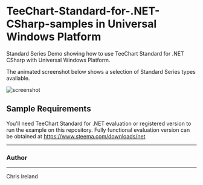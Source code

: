 # TeeChart-Standard-for-.NET-CSharp-samples in Universal Windows Platform
Standard Series Demo showing how to use TeeChart Standard for .NET CSharp with Universal Windows Platform.

The animated screenshot below shows a selection of Standard Series types available.

![screenshot](https://github.com/Steema/TeeChart-Standard-for-.NET-CSharp-samples/blob/master/StandardSeriesDemoSTD/UniversalWindowsPlatform/Screenshots/standardSeriesDemo.gif?raw=true "TeeChart Standard for NET C#-UWP demo")

## Sample Requirements

You'll need TeeChart Standard for .NET evaluation or registered version to run the example on this repository. Fully functional evaluation version can be obtained at https://www.steema.com/downloads/net

---
### Author
------
Chris Ireland

